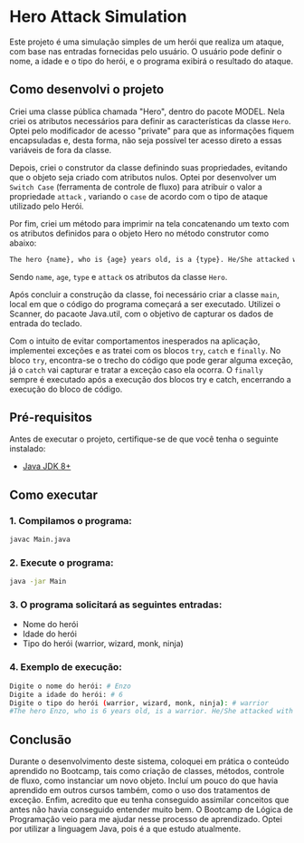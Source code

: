 # Hero Attack Simulation

Este projeto é uma simulação simples de um herói que realiza um ataque, com base nas entradas fornecidas pelo usuário. O usuário pode definir o nome, a idade e o tipo do herói, e o programa exibirá o resultado do ataque.

## Como desenvolvi o projeto

Criei uma classe pública chamada "Hero", dentro do pacote MODEL. Nela criei os atributos necessários para definir as características da classe `Hero`. Optei pelo modificador de acesso "private" para que as informações fiquem encapsuladas e, desta forma, não seja possível ter acesso direto a essas variáveis de fora da classe.

Depois, criei o construtor da classe definindo suas propriedades, evitando que o objeto seja criado com atributos nulos. Optei por desenvolver um `Switch Case` (ferramenta de controle de fluxo) para atribuir o valor a propriedade `attack` , variando o `case` de acordo com o tipo de ataque utilizado pelo Herói.

Por fim, criei um método para imprimir na tela concatenando um texto com os atributos definidos para o objeto Hero no método construtor como abaixo:

```txt
The hero {name}, who is {age} years old, is a {type}. He/She attacked with `{attack}`.
```

Sendo `name`, `age`, `type` e `attack` os atributos da classe `Hero`.

Após concluir a construção da classe, foi necessário criar a classe `main`, local em que o código do programa começará a ser executado.
Utilizei o Scanner, do pacaote Java.util, com o objetivo de capturar os dados de entrada do teclado.

Com o intuito de evitar comportamentos inesperados na aplicação, implementei exceções e as tratei com os blocos `try`, `catch` e `finally`. No bloco `try`, encontra-se o trecho do código que pode gerar alguma exceção, já o `catch` vai capturar e tratar a exceção caso ela ocorra. O `finally `sempre é executado após a execução dos blocos try e catch, encerrando a execução do bloco de código.

## Pré-requisitos

Antes de executar o projeto, certifique-se de que você tenha o seguinte instalado:
- [Java JDK 8+](https://www.oracle.com/java/technologies/javase-jdk11-downloads.html)

## Como executar

### 1. Compilamos o programa:

```bash
javac Main.java
```

### 2. Execute o programa:

```bash
java -jar Main
```

### 3. O programa solicitará as seguintes entradas:

   - Nome do herói
   - Idade do herói
   - Tipo do herói (warrior, wizard, monk, ninja)

### 4. Exemplo de execução:

```bash
Digite o nome do herói: # Enzo
Digite a idade do herói: # 6
Digite o tipo do herói (warrior, wizard, monk, ninja): # warrior
#The hero Enzo, who is 6 years old, is a warrior. He/She attacked with sword.
```

## Conclusão

Durante o desenvolvimento deste sistema, coloquei em prática o conteúdo aprendido no Bootcamp, tais como criação de classes, métodos, controle de fluxo, como instanciar um novo objeto. Incluí um pouco do que havia aprendido em outros cursos também, como o uso dos tratamentos de exceção. Enfim, acredito que eu tenha conseguido assimilar conceitos que antes não havia conseguido entender muito bem. O Bootcamp de Lógica de Programação veio para me ajudar nesse processo de aprendizado.
Optei por utilizar a linguagem Java, pois é a que estudo atualmente.

